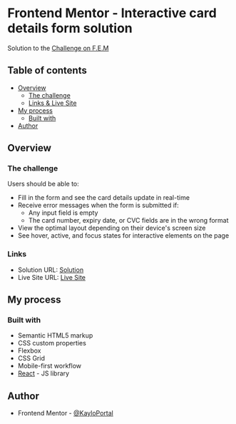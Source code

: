 # Frontend Mentor - Interactive card details form solution

Solution to the [Challenge on F.E.M](https://www.frontendmentor.io/challenges/interactive-card-details-form-XpS8cKZDWw)

## Table of contents

- [Overview](#overview)
  - [The challenge](#the-challenge)
  - [Links & Live Site](#links)
- [My process](#my-process)
  - [Built with](#built-with)
- [Author](#author)

## Overview

### The challenge

Users should be able to:

- Fill in the form and see the card details update in real-time
- Receive error messages when the form is submitted if:
  - Any input field is empty
  - The card number, expiry date, or CVC fields are in the wrong format
- View the optimal layout depending on their device's screen size
- See hover, active, and focus states for interactive elements on the page

### Links

- Solution URL: [Solution](https://your-solution-url.com)
- Live Site URL: [Live Site](https://65633eade167cf6c9e5302e7--kaylo.netlify.app/)

## My process

### Built with

- Semantic HTML5 markup
- CSS custom properties
- Flexbox
- CSS Grid
- Mobile-first workflow
- [React](https://reactjs.org/) - JS library

## Author

- Frontend Mentor - [@KayloPortal](https://www.frontendmentor.io/profile/KayloPortal)
